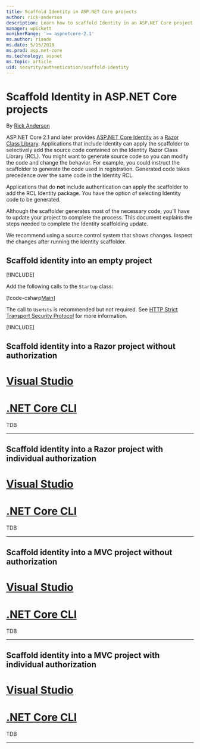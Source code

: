 ```yaml
---
title: Scaffold Identity in ASP.NET Core projects
author: rick-anderson
description: Learn how to scaffold Identity in an ASP.NET Core project.
manager: wpickett
monikerRange: '>= aspnetcore-2.1'
ms.author: riande
ms.date: 5/15/2018
ms.prod: asp.net-core
ms.technology: aspnet
ms.topic: article
uid: security/authentication/scaffold-identity
---
```

# Scaffold Identity in ASP.NET Core projects

By [Rick Anderson](https://twitter.com/RickAndMSFT)

ASP.NET Core 2.1 and later provides [ASP.NET Core Identity](xref:security/authentication/identity) as a [Razor Class Library](xref:mvc/razor-pages/ui-class). Applications that include Identity can apply the scaffolder to selectively add the source code contained on the Identity Razor Class Library (RCL). You might want to generate source code so you can modify the code and change the behavior. For example, you could instruct the scaffolder to generate the code used in registration. Generated code takes precedence over the same code in the Identity RCL.

Applications that do **not** include authentication can apply the scaffolder to add the RCL Identity package. You have the option of selecting Identity code to be generated.

Although the scaffolder generates most of the necessary code, you'll have to update your project to complete the process. This document explains the steps needed to complete the Identity scaffolding update.

We recommend using a source control system that shows changes. Inspect the changes after running the Identity scaffolder.

## Scaffold identity into an empty project

[!INCLUDE[](~/includes/scaffold-identity\id-scaffold-dlg.md)]

Add the following calls to the `Startup` class:

[!code-csharp[Main](scaffold-identity\sample\StartupEmpty.cs?name=snippet1&highlight=6,20-23)]

The call to `UseHsts` is recommended but not required. See [HTTP Strict Transport Security Protocol](xref:security/enforcing-ssl#http-strict-transport-security-protocol-hsts) for more information.

[!INCLUDE[](~/includes/scaffold-identity\migrations.md)]

## Scaffold identity into a Razor project without authorization

# [Visual Studio](#tab/visual-studio) 


# [.NET Core CLI](#tab/netcore-cli)

TDB

------ 

## Scaffold identity into a Razor project with individual authorization

# [Visual Studio](#tab/visual-studio) 


# [.NET Core CLI](#tab/netcore-cli)

TDB

------ 

## Scaffold identity into a MVC project without authorization

# [Visual Studio](#tab/visual-studio) 


# [.NET Core CLI](#tab/netcore-cli)

TDB

------ 

## Scaffold identity into a MVC project with individual authorization

# [Visual Studio](#tab/visual-studio) 


# [.NET Core CLI](#tab/netcore-cli)

TDB

------ 

